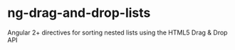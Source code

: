 # ng-drag-and-drop-lists
Angular 2+ directives for sorting nested lists using the HTML5 Drag &amp; Drop API
